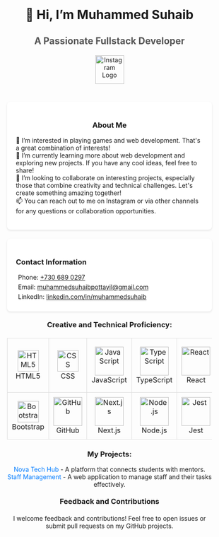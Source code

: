 <div style="max-width: 1200px; margin: auto; padding: 20px;">
    <h1 align="center" style="margin-bottom: 10px; transition: transform 0.3s ease;">
        👋 Hi, I’m Muhammed Suhaib
    </h1>
    <h2 align="center" style="margin-bottom: 20px; color: #555; transition: transform 0.3s ease;">
        A Passionate Fullstack Developer
    </h2>
    <div align="center">
        <a href="https://www.instagram.com/suhaii.bb/" target="_blank">
            <img src="https://cdn4.iconfinder.com/data/icons/picons-social/57/38-instagram-2-512.png"
                 alt="Instagram Logo" width="65" height="65"
                 style="margin-bottom: 20px; transition: transform 0.2s ease;" />
        </a>
    </div>
    <div style="margin: 20px 0; padding: 20px; background-color: #fff; border-radius: 8px; box-shadow: 0 2px 4px rgba(0, 0, 0, 0.1);">
        <h3 align="center" style="transition: transform 0.3s ease;">About Me</h3>
        <ul style="list-style-type: none; padding: 0;">
            <li>👀 I’m interested in playing games and web development. That's a great combination of interests!</li>
            <li>🌱 I’m currently learning more about web development and exploring new projects. If you have any cool ideas, feel free to share!</li>
            <li>💞 I’m looking to collaborate on interesting projects, especially those that combine creativity and technical challenges. Let's create something amazing together!</li>
            <li>📫 You can reach out to me on Instagram or via other channels for any questions or collaboration opportunities.</li>
        </ul>
    </div>
 <div style="margin: 20px 0; padding: 20px; background-color: #fff; border-radius: 8px; box-shadow: 0 2px 4px rgba(0, 0, 0, 0.1);">
        <h3>Contact Information</h3>
        <div style="margin: 5px 0;">
            <i class="fa fa-phone" style="margin-right: 5px"></i> Phone:
            <a href="http://wa.me/09488339232" target="_blank">+730 689 0297</a>
        </div>
        <div style="margin: 5px 0;">
            <i class="fa fa-envelope" style="margin-right: 5px"></i> Email:
            <a href="mailto:muhammedsuhaibpottayil@gmail.com">muhammedsuhaibpottayil@gmail.com</a>
        </div>
        <div style="margin: 5px 0;">
            <i class="fa fa-linkedin-square" style="margin-right: 5px"></i> LinkedIn:
            <a href="https://www.linkedin.com/in/muhammedsuhaib" target="_blank">linkedin.com/in/muhammedsuhaib</a>
        </div>
    </div>
    <h3 align="center" style="margin-top: 20px">Creative and Technical Proficiency:</h3>
    <div align="center">
        <table style="margin: 20px auto; border-collapse: collapse; width: 100%; max-width: 900px;">
            <tr>
                <td style="padding: 10px; border: 1px solid #ddd; border-radius: 8px; transition: transform 0.3s ease, box-shadow 0.3s ease; text-align: center;">
                    <img src="https://skillicons.dev/icons?i=html" width="48" height="48" alt="HTML5" />
                    <br />HTML5
                </td>
                <td style="padding: 10px; border: 1px solid #ddd; border-radius: 8px; transition: transform 0.3s ease, box-shadow 0.3s ease; text-align: center;">
                    <img src="https://skillicons.dev/icons?i=css" width="48" height="48" alt="CSS" />
                    <br />CSS
                </td>
                <td style="padding: 10px; border: 1px solid #ddd; border-radius: 8px; transition: transform 0.3s ease, box-shadow 0.3s ease; text-align: center;">
                    <img src="https://techstack-generator.vercel.app/js-icon.svg" alt="JavaScript" width="65" height="65" />
                    <br />JavaScript
                </td>
                <td style="padding: 10px; border: 1px solid #ddd; border-radius: 8px; transition: transform 0.3s ease, box-shadow 0.3s ease; text-align: center;">
                    <img src="https://techstack-generator.vercel.app/ts-icon.svg" alt="TypeScript" width="65" height="65" />
                    <br />TypeScript
                </td>
                <td style="padding: 10px; border: 1px solid #ddd; border-radius: 8px; transition: transform 0.3s ease, box-shadow 0.3s ease; text-align: center;">
                    <img src="https://techstack-generator.vercel.app/react-icon.svg" alt="React" width="65" height="65" />
                    <br />React
                </td>
                <td style="padding: 10px; border: 1px solid #ddd; border-radius: 8px; transition: transform 0.3s ease, box-shadow 0.3s ease; text-align: center;">
                    <img src="https://techstack-generator.vercel.app/redux-icon.svg" alt="Redux Toolkit" width="62" height="62" />
                    <br />Redux Toolkit
                </td>
                <td style="padding: 10px; border: 1px solid #ddd; border-radius: 8px; transition: transform 0.3s ease, box-shadow 0.3s ease; text-align: center;">
                    <img src="https://i.pinimg.com/474x/91/23/7f/91237f1eca767ef74d722ca534f9281a.jpg" width="48" height="48" alt="MongoDB" />
                    <br />MongoDB
                </td>
                <td style="padding: 10px; border: 1px solid #ddd; border-radius: 8px; transition: transform 0.3s ease, box-shadow 0.3s ease; text-align: center;">
                    <img src="https://cdn3d.iconscout.com/3d/free/thumb/free-tailwind-3d-icon-download-in-png-blend-fbx-gltf-file-formats--html-logo-css-framework-customizable-coding-lang-pack-logos-icons-7577995.png?f=webp" alt="Tailwind CSS" width="48" height="48" />
                    <br />Tailwind CSS
                </td>
            </tr>
            <tr>
                <td style="padding: 10px; border: 1px solid #ddd; border-radius: 8px; transition: transform 0.3s ease, box-shadow 0.3s ease; text-align: center;">
                    <img src="https://skillicons.dev/icons?i=bootstrap" width="48" height="48" alt="Bootstrap" />
                    <br />Bootstrap
                </td>
                <td style="padding: 10px; border: 1px solid #ddd; border-radius: 8px; transition: transform 0.3s ease, box-shadow 0.3s ease; text-align: center;">
                    <img src="https://techstack-generator.vercel.app/github-icon.svg" alt="GitHub" width="65" height="65" />
                    <br />GitHub
                </td>
                <td style="padding: 10px; border: 1px solid #ddd; border-radius: 8px; transition: transform 0.3s ease, box-shadow 0.3s ease; text-align: center;">
                    <img src="https://static-00.iconduck.com/assets.00/nextjs-icon-2048x1234-pqycciiu.png" alt="Next.js" width="65" height="65" />
                    <br />Next.js
                </td>
                <td style="padding: 10px; border: 1px solid #ddd; border-radius: 8px; transition: transform 0.3s ease, box-shadow 0.3s ease; text-align: center;">
                    <img src="https://upload.wikimedia.org/wikipedia/commons/d/d9/Node.js_logo.svg" alt="Node.js" width="65" height="65" />
                    <br />Node.js
                </td>
                <td style="padding: 10px; border: 1px solid #ddd; border-radius: 8px; transition: transform 0.3s ease, box-shadow 0.3s ease; text-align: center;">
                    <img src="https://cdn.iconscout.com/icon/free/png-256/jest-2-1175092.png" alt="Jest" width="65" height="65" />
                    <br />Jest
                </td>
                <td style="padding: 10px; border: 1px solid #ddd; border-radius: 8px; transition: transform 0.3s ease, box-shadow 0.3s ease; text-align: center;">
                    <img src="https://techstack-generator.vercel.app/jest-icon.svg" alt="Jest" width="65" height="65" />
                    <br />Jest
                </td>
                <td style="padding: 10px; border: 1px solid #ddd; border-radius: 8px; transition: transform 0.3s ease, box-shadow 0.3s ease; text-align: center;">
                    <img src="https://seeklogo.com/images/J/joi-logo-449AB14CC3-seeklogo.com.png" width="48" height="48" alt="Joi" />
                    <br />Joi
                </td>
                <td style="padding: 10px; border: 1px solid #ddd; border-radius: 8px; transition: transform 0.3s ease, box-shadow 0.3s ease; text-align: center;">
                    <img src="https://upload.wikimedia.org/wikipedia/commons/d/db/Mongoose_logo.svg" width="48" height="48" alt="Mongoose" />
                    <br />Mongoose
                </td>
            </tr>
        </table>
    </div>
    <h3 align="center">My Projects:</h3>
    <div align="center">
        <ul style="list-style-type: none; padding: 0;">
            <li>
                <a href="https://nova-tech-hub.vercel.app" target="_blank" style="text-decoration: none; color: #007bff;">Nova Tech Hub</a> - A platform that connects students with mentors.
            </li>
            <li>
                <a href="https://github.com/muhaammedsuhaib/Staff_management_server.git" target="_blank" style="text-decoration: none; color: #007bff;">Staff Management</a> - A web application to manage staff and their tasks effectively.
            </li>
        </ul>
    </div>
<h3 align="center" style="margin-top: 20px;">Feedback and Contributions</h3>
    <div align="center" style="margin: 20px 0;">
        I welcome feedback and contributions! Feel free to open issues or submit pull requests on my GitHub projects.
    </div>
</div>
